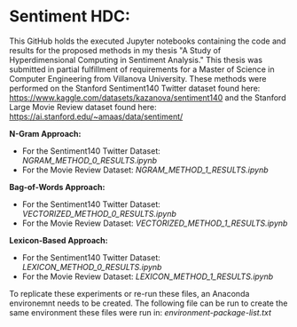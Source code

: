 # Sentiment HDC:

This GitHub holds the executed Jupyter notebooks containing the code and results for the proposed methods in my thesis "A Study of Hyperdimensional Computing in Sentiment Analysis." This thesis was submitted in partial fulfillment of requirements for a Master of Science in Computer Engineering from Villanova University. These methods were performed on the Stanford Sentiment140 Twitter dataset found here: https://www.kaggle.com/datasets/kazanova/sentiment140 and the Stanford Large Movie Review dataset found here: https://ai.stanford.edu/~amaas/data/sentiment/

**N-Gram Approach:**
* For the Sentiment140 Twitter Dataset: *NGRAM_METHOD_0_RESULTS.ipynb*
* For the Movie Review Dataset: *NGRAM_METHOD_1_RESULTS.ipynb*

**Bag-of-Words Approach:**
* For the Sentiment140 Twitter Dataset: *VECTORIZED_METHOD_0_RESULTS.ipynb*
* For the Movie Review Dataset: *VECTORIZED_METHOD_1_RESULTS.ipynb*

**Lexicon-Based Approach:**
* For the Sentiment140 Twitter Dataset: *LEXICON_METHOD_0_RESULTS.ipynb*
* For the Movie Review Dataset: *LEXICON_METHOD_1_RESULTS.ipynb*

To replicate these experiments or re-run these files, an Anaconda environemnt needs to be created. The following file can be run to create the same environment these files were run in: *environment-package-list.txt*
